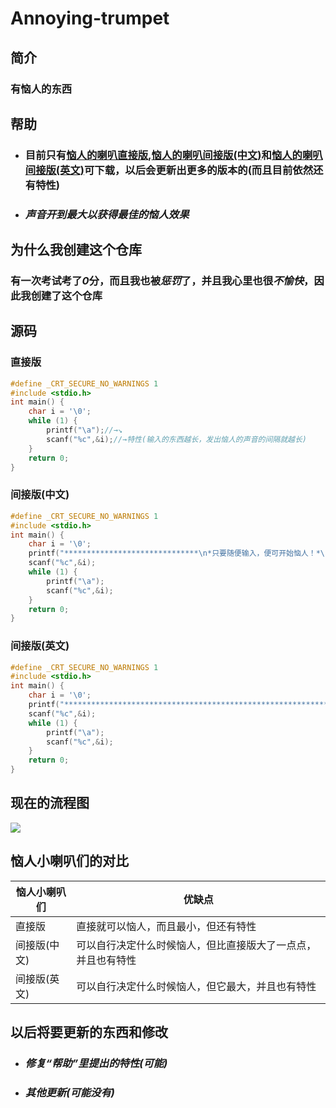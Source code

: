 # Annoying-trumpet
## 简介
### 有恼人的东西
## 帮助
- ### 目前只有[恼人的喇叭直接版](https://github.com/2fand/Annoying-trumpet/blob/main/%E6%81%BC%E4%BA%BA%E5%B0%8F%E5%96%87%E5%8F%AD%E7%BE%A4/%E6%81%BC%E4%BA%BA%E5%B0%8F%E5%96%87%E5%8F%AD%E7%9B%B4%E6%8E%A5%E7%89%88.exe),[恼人的喇叭间接版(中文)](https://github.com/2fand/Annoying-trumpet/blob/main/%E6%81%BC%E4%BA%BA%E5%B0%8F%E5%96%87%E5%8F%AD%E7%BE%A4/%E6%81%BC%E4%BA%BA%E5%B0%8F%E5%96%87%E5%8F%AD%E9%97%B4%E6%8E%A5%E7%89%88(%E4%B8%AD%E6%96%87).exe)和[恼人的喇叭间接版(英文)](https://github.com/2fand/Annoying-trumpet/blob/main/恼人小喇叭群/恼人小喇叭间接版(英文).exe)可下载，以后会更新出更多的版本的(而且目前依然还有特性)
- ### *声音开到最大以获得最佳的恼人效果*
## 为什么我创建这个仓库
### 有一次考试考了***0***分，而且我也被***惩罚***了，并且我心里也很***不愉快***，因此我创建了这个仓库
## 源码
### 直接版
```c
#define _CRT_SECURE_NO_WARNINGS 1
#include <stdio.h>
int main() {
    char i = '\0';
    while (1) {
        printf("\a");//→↘
        scanf("%c",&i);//→特性(输入的东西越长，发出恼人的声音的间隔就越长)
    }
    return 0;
}
```
### 间接版(中文)
```c
#define _CRT_SECURE_NO_WARNINGS 1
#include <stdio.h>
int main() {
    char i = '\0';
    printf("******************************\n*只要随便输入，便可开始恼人！*\n******************************\n\n");
    scanf("%c",&i);
    while (1) {
        printf("\a");
        scanf("%c",&i);
    }
    return 0;
}
```
### 间接版(英文)
```c
#define _CRT_SECURE_NO_WARNINGS 1
#include <stdio.h>
int main() {
    char i = '\0';
    printf("****************************************************************\n*As long as you input it casually,you can start annoying human!*\n****************************************************************\n\n");
    scanf("%c",&i);
    while (1) {
        printf("\a");
        scanf("%c",&i);
    }
    return 0;
}
```
## 现在的流程图
![](https://img-blog.csdnimg.cn/direct/5820edf62aca4f358b803b8eaa939443.png)
## 恼人小喇叭们的对比
恼人小喇叭们 | 优缺点
-------- | -----
直接版  | 直接就可以恼人，而且最小，但还有特性
间接版(中文) | 可以自行决定什么时候恼人，但比直接版大了一点点，并且也有特性
间接版(英文) | 可以自行决定什么时候恼人，但它最大，并且也有特性
## 以后将要更新的东西和修改
- ### *修复“帮助”里提出的特性(可能)*
- ### *其他更新(可能没有)*
